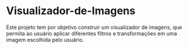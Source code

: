 # Visualizador-de-Imagens
Este projeto tem por objetivo construir um visualizador de imagens, que permita ao usuário aplicar diferentes filtros e transformações em uma imagem escolhida pelo usuário.
